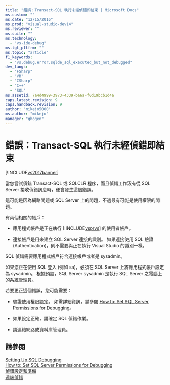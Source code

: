 ```yaml
---
title: "錯誤：Transact-SQL 執行未經偵錯即結束 | Microsoft Docs"
ms.custom: ""
ms.date: "12/15/2016"
ms.prod: "visual-studio-dev14"
ms.reviewer: ""
ms.suite: ""
ms.technology: 
  - "vs-ide-debug"
ms.tgt_pltfrm: ""
ms.topic: "article"
f1_keywords: 
  - "vs.debug.error.sqlde_sql_executed_but_not_debugged"
dev_langs: 
  - "FSharp"
  - "VB"
  - "CSharp"
  - "C++"
  - "SQL"
ms.assetid: 7a4d4999-3973-4339-ba6a-f0d19bcb1d4a
caps.latest.revision: 9
caps.handback.revision: 9
author: "mikejo5000"
ms.author: "mikejo"
manager: "ghogen"
---
```

# 錯誤：Transact-SQL 執行未經偵錯即結束
[!INCLUDE[vs2017banner](../code-quality/includes/vs2017banner.md)]

當您嘗試偵錯 Transact\-SQL 或 SQLCLR 程序，而且偵錯工作沒有從 SQL Server 接收偵錯訊息時，便會發生這個錯誤。  
  
 這可能是因為網路問題或 SQL Server 上的問題，不過最有可能是使用權限的問題。  
  
 有兩個相關的帳戶：  
  
-   應用程式帳戶是正在執行 [!INCLUDE[vsprvs](../code-quality/includes/vsprvs_md.md)] 的使用者帳戶。  
  
-   連接帳戶是用來建立 SQL Server 連接的識別。  如果連接使用 SQL 驗證 \(Authentication\)，則不需要與正在執行 Visual Studio 的識別一樣。  
  
 SQL 偵錯需要應用程式帳戶符合連接帳戶或者是 sysadmin。  
  
 如果您正在使用 SQL 登入 \(例如 sa\)，必須在 SQL Server 上將應用程式帳戶設定為 sysadmin。  根據預設，SQL Server sysadmin 是執行 SQL Server 之電腦上的系統管理員。  
  
 若要更正這個錯誤，您可能需要：  
  
-   驗證使用權限設定。  如需詳細資訊，請參閱 [How to: Set SQL Server Permissions for Debugging](http://msdn.microsoft.com/zh-tw/84e088d0-0409-41d4-841b-f5d4b0fda414)。  
  
-   如果設定正確，請確定 SQL 偵錯作業。  
  
-   請連絡網路或資料庫管理員。  
  
## 請參閱  
 [Setting Up SQL Debugging](http://msdn.microsoft.com/zh-tw/3db09e68-edcc-42de-9c22-4e97cfd55ab3)   
 [How to: Set SQL Server Permissions for Debugging](http://msdn.microsoft.com/zh-tw/84e088d0-0409-41d4-841b-f5d4b0fda414)   
 [偵錯設定和準備](../debugger/debugger-settings-and-preparation.md)   
 [遠端偵錯](../debugger/remote-debugging.md)